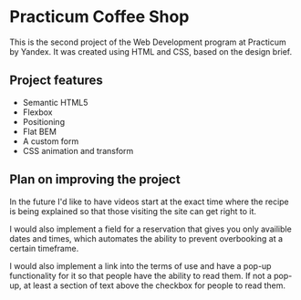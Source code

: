 # Practicum Coffee Shop

This is the second project of the Web Development program at Practicum by Yandex. It was created using HTML and CSS, based on the design brief.

## Project features

- Semantic HTML5
- Flexbox
- Positioning
- Flat BEM
- A custom form
- CSS animation and transform

## Plan on improving the project

In the future I'd like to have videos start at the exact time where the recipe is being explained so that those visiting the site can get right to it.

I would also implement a field for a reservation that gives you only availible dates and times, which automates the ability to prevent overbooking at a certain timeframe.

I would also implement a link into the terms of use and have a pop-up functionality for it so that people have the ability to read them. If not a pop-up, at least a section of text above the checkbox for people to read them.
